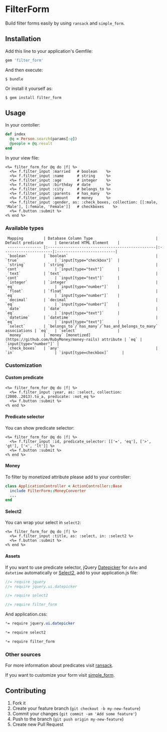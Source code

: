 # FilterForm

Build filter forms easily by using `ransack` and `simple_form`.

## Installation

Add this line to your application's Gemfile:

```ruby
gem 'filter_form'
```

And then execute:

    $ bundle

Or install it yourself as:

    $ gem install filter_form

## Usage

In your contoller:

```ruby
def index
  @q = Person.search(params[:q])
  @people = @q.result
end
```

In your view file:

```erb
<%= filter_form_for @q do |f| %>
  <%= f.filter_input :married   # boolean    %>
  <%= f.filter_input :name      # string     %>
  <%= f.filter_input :age       # integer    %>
  <%= f.filter_input :birthday  # date       %>
  <%= f.filter_input :city      # belongs_to %>
  <%= f.filter_input :parents   # has_many   %>
  <%= f.filter_input :amount    # money      %>
  <%= f.filter_input :gender, as: :check_boxes, collection: [[:male, 'Male'], [:female, 'Female']]   # checkboxes    %>
  <%= f.button :submit %>
<% end %>
```

### Available types

     Mapping         | Database Column Type                            | Default predicate     | Generated HTML Element    |
     --------------- |:------------------------------------------------|:----------------------|:--------------------------|
     `boolean`       | `boolean`                                       | `true`                | `input[type="checkbox"]`  |
     `string`        | `string`                                        | `cont`                | `input[type="text"]`      |
     `text`          | `text`                                          | `cont`                | `input[type="text"]`      |
     `integer`       | `integer`                                       | `eq`                  | `input[type="number"]`    |
     `float`         | `float`                                         | `eq`                  | `input[type="number"]`    |
     `decimal`       | `decimal`                                       | `eq`                  | `input[type="number"]`    |
     `date`          | `date`                                          | `eq`                  | `input[type="text"]`      |
     `datetime`      | `datetime`                                      | `eq`                  | `input[type="text"]`      |
     `select`        | `belongs_to`/`has_many`/`has_and_belongs_to_many` associations | `eq`   | `select`                  |
     `money`         | `money` [monetized](https://github.com/RubyMoney/money-rails) attribute | `eq` | `input[type="number"]` |
     `check_boxes`   | `any'                                           | `in`                  | `input[type=checkbox]`      |

### Customization

#### Custom predicate

```erb
<%= filter_form_for @q do |f| %>
  <%= f.filter_input :year, as: :select, collection: (2000..2013).to_a, predicate: :not_eq %>
  <%= f.button :submit %>
<% end %>
```

#### Predicate selector

You can show predicate selector:

```erb
<%= filter_form_for @q do |f| %>
  <%= f.filter_input :id, predicate_selector: [['=', 'eq'], ['>', 'gt'], ['<', 'lt']] %>
  <%= f.button :submit %>
<% end %>
```

#### Money

To filter by monetized attribute please add to your controller:

```ruby
class ApplicationController < ActionController::Base
  include FilterForm::MoneyConverter
  ...
end
```

#### Select2

You can wrap your select in `select2`:

```erb
<%= filter_form_for @q do |f| %>
  <%= f.filter_input :title, as: :select, in: :select2 %>
  <%= f.button :submit %>
<% end %>
```

#### Assets

If you want to use predicate selector, jQuery [Datepicker](http://jqueryui.com/datepicker/) for `date` and `datetime` automatically or [Select2](http://ivaynberg.github.io/select2/), add to your application.js file:

```js
//= require jquery
//= require jquery.ui.datepicker

//= require select2

//= require filter_form
```

And application.css:

```css
*= require jquery.ui.datepicker

*= require select2

*= require filter_form
```

### Other sources

For more information about predicates visit [ransack](https://github.com/ernie/ransack).

If you want to customize your form visit [simple_form](https://github.com/plataformatec/simple_form).

## Contributing

1. Fork it
2. Create your feature branch (`git checkout -b my-new-feature`)
3. Commit your changes (`git commit -am 'Add some feature'`)
4. Push to the branch (`git push origin my-new-feature`)
5. Create new Pull Request
